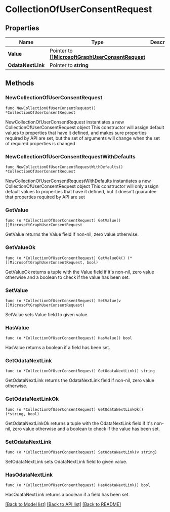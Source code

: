 # CollectionOfUserConsentRequest

## Properties

Name | Type | Description | Notes
------------ | ------------- | ------------- | -------------
**Value** | Pointer to [**[]MicrosoftGraphUserConsentRequest**](MicrosoftGraphUserConsentRequest.md) |  | [optional] 
**OdataNextLink** | Pointer to **string** |  | [optional] 

## Methods

### NewCollectionOfUserConsentRequest

`func NewCollectionOfUserConsentRequest() *CollectionOfUserConsentRequest`

NewCollectionOfUserConsentRequest instantiates a new CollectionOfUserConsentRequest object
This constructor will assign default values to properties that have it defined,
and makes sure properties required by API are set, but the set of arguments
will change when the set of required properties is changed

### NewCollectionOfUserConsentRequestWithDefaults

`func NewCollectionOfUserConsentRequestWithDefaults() *CollectionOfUserConsentRequest`

NewCollectionOfUserConsentRequestWithDefaults instantiates a new CollectionOfUserConsentRequest object
This constructor will only assign default values to properties that have it defined,
but it doesn't guarantee that properties required by API are set

### GetValue

`func (o *CollectionOfUserConsentRequest) GetValue() []MicrosoftGraphUserConsentRequest`

GetValue returns the Value field if non-nil, zero value otherwise.

### GetValueOk

`func (o *CollectionOfUserConsentRequest) GetValueOk() (*[]MicrosoftGraphUserConsentRequest, bool)`

GetValueOk returns a tuple with the Value field if it's non-nil, zero value otherwise
and a boolean to check if the value has been set.

### SetValue

`func (o *CollectionOfUserConsentRequest) SetValue(v []MicrosoftGraphUserConsentRequest)`

SetValue sets Value field to given value.

### HasValue

`func (o *CollectionOfUserConsentRequest) HasValue() bool`

HasValue returns a boolean if a field has been set.

### GetOdataNextLink

`func (o *CollectionOfUserConsentRequest) GetOdataNextLink() string`

GetOdataNextLink returns the OdataNextLink field if non-nil, zero value otherwise.

### GetOdataNextLinkOk

`func (o *CollectionOfUserConsentRequest) GetOdataNextLinkOk() (*string, bool)`

GetOdataNextLinkOk returns a tuple with the OdataNextLink field if it's non-nil, zero value otherwise
and a boolean to check if the value has been set.

### SetOdataNextLink

`func (o *CollectionOfUserConsentRequest) SetOdataNextLink(v string)`

SetOdataNextLink sets OdataNextLink field to given value.

### HasOdataNextLink

`func (o *CollectionOfUserConsentRequest) HasOdataNextLink() bool`

HasOdataNextLink returns a boolean if a field has been set.


[[Back to Model list]](../README.md#documentation-for-models) [[Back to API list]](../README.md#documentation-for-api-endpoints) [[Back to README]](../README.md)


